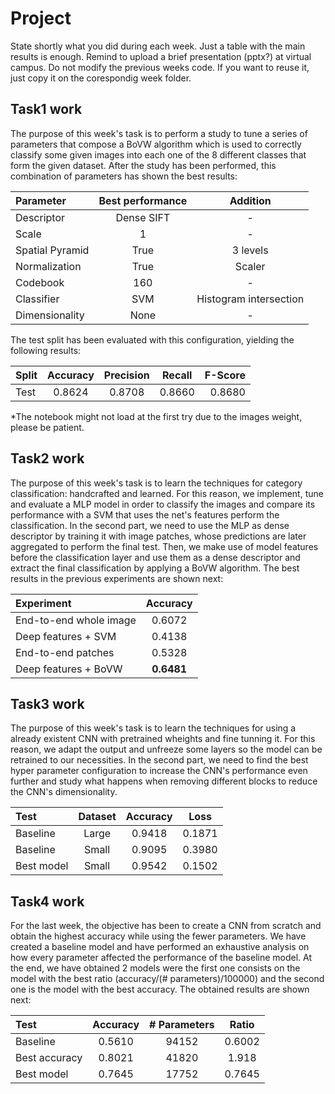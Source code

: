 # Project
State shortly what you did during each week. Just a table with the main results is enough. Remind to upload a brief presentation (pptx?) at virtual campus. Do not modify the previous weeks code. If you want to reuse it, just copy it on the corespondig week folder.

## Task1 work
The purpose of this week's task is to perform a study to tune a series of parameters that compose a BoVW algorithm which is used to correctly classify some given images into each one of the 8 different classes that form the given dataset. After the study has been performed, this combination of parameters has shown the best results:

| Parameter           | Best performance | Addition                  | 
| :---                |    :----:        |     :----:                  |
| Descriptor          | Dense SIFT       | -                         |
| Scale               | 1                | -                         |
| Spatial Pyramid     | True             | 3 levels                  |
| Normalization       | True             | Scaler                    |
| Codebook            | 160              | -                         |
| Classifier          | SVM              | Histogram intersection    |
| Dimensionality      | None              | -                         | 


The test split has been evaluated with this configuration, yielding the following results:

| Split      | Accuracy    | Precision   | Recall      | F-Score     |
| :---       |    :----:   |    :----:   |    :----:   |        ---: |
| Test       | 0.8624      | 0.8708      | 0.8660      | 0.8680      |

*The notebook might not load at the first try due to the images weight, please be patient.

## Task2 work
The purpose of this week's task is to learn the techniques for category classification: handcrafted and learned. For this reason, we implement, tune and evaluate a MLP model in order to classify the images and compare its performance with a SVM that uses the net's features perform the classification. In the second part, we need to use the MLP as dense descriptor by training it with image patches, whose predictions are later aggregated to perform the final test. Then, we make use of model features before the classification layer and use them as a dense descriptor and extract the final classification by applying a BoVW algorithm. The best results in the previous experiments are shown next:

| Experiment             |     Accuracy     | 
| :---                   |    :----:        |  
| End-to-end whole image |     0.6072       | 
| Deep features + SVM    |     0.4138       | 
| End-to-end patches     |     0.5328       | 
| Deep features + BoVW   |     **0.6481**       |


## Task3 work
The purpose of this week's task is to learn the techniques for using a already existent CNN with pretrained wheights and fine tunning it. For this reason, we adapt the output and unfreeze some layers so the model can be retrained to our necessities. In the second part, we need to find the best hyper parameter configuration to increase the CNN's performance even further and study what happens when removing different blocks to reduce the CNN's dimensionality.

| Test        |     Dataset     |  Accuracy  |  Loss  |
| :---        |    :----:       |  :------:  | :----: |
| Baseline    |     Large       |  0.9418    | 0.1871 |
| Baseline    |     Small       |  0.9095    | 0.3980 |
| Best model  |     Small       |  0.9542    | 0.1502 |


## Task4 work
For the last week, the objective has been to create a CNN from scratch and obtain the highest accuracy while using the fewer parameters. We have created a baseline model and have performed an exhaustive analysis on how every parameter affected the performance of the baseline model. At the end, we have obtained 2 models were the first one consists on the model with the best ratio (accuracy/(# parameters)/100000) and the second one is the model with the best accuracy. The obtained results are shown next:

| Test             |     Accuracy     |  # Parameters  |  Ratio  |
| :---             |    :----:        |  :------:      | :----:  |
| Baseline         |     0.5610       |  94152         | 0.6002  |
| Best accuracy    |     0.8021       |  41820         | 1.918   |
| Best model       |     0.7645       |  17752         | 0.7645  |
